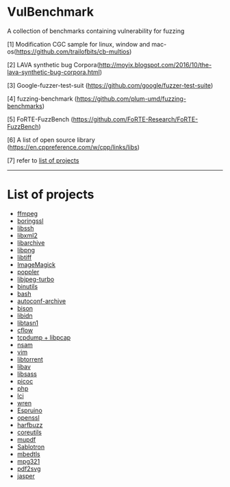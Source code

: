 # VulBenchmark
A collection of benchmarks containing vulnerability for fuzzing

[1] Modification CGC sample for linux, window and mac-os(https://github.com/trailofbits/cb-multios)

[2] LAVA synthetic bug Corpora(http://moyix.blogspot.com/2016/10/the-lava-synthetic-bug-corpora.html)

[3] Google-fuzzer-test-suit (https://github.com/google/fuzzer-test-suite)

[4] fuzzing-benchmark (https://github.com/plum-umd/fuzzing-benchmarks)

[5] FoRTE-FuzzBench (https://github.com/FoRTE-Research/FoRTE-FuzzBench)

[6] A list of open source library (https://en.cppreference.com/w/cpp/links/libs)

[7] refer to [list of projects](#list)


--- 
 # <span id="list">List of projects</span>
 
+ [ffmpeg](https://www.ffmpeg.org/)
+ [boringssl](https://github.com/google/boringssl)
+ [libssh](https://github.com/substack/libssh)
+ [libxml2](https://github.com/GNOME/libxml2)
+ [libarchive](https://github.com/libarchive/libarchive)
+ [libpng](https://github.com/glennrp/libpng)
+ [libtiff](https://download.osgeo.org/libtiff/)
+ [ImageMagick](https://github.com/ImageMagick/ImageMagick)
+ [poppler](https://gitlab.freedesktop.org/poppler/poppler)
+ [libjpeg-turbo](https://github.com/libjpeg-turbo/libjpeg-turbo)
+ [binutils](https://ftp.gnu.org/gnu/binutils/)
+ [bash](https://ftp.gnu.org/gnu/bash/)
+ [autoconf-archive](https://ftp.gnu.org/gnu/autoconf-archive/)
+ [bison](https://ftp.gnu.org/gnu/bison/)
+ [libidn](https://ftp.gnu.org/gnu/libidn/)
+ [libtasn1](https://ftp.gnu.org/gnu/libtasn1/)
+ [cflow](https://ftp.gnu.org/gnu/cflow/)
+ [tcpdump + libpcap](https://www.tcpdump.org/#source)
+ [nsam](https://www.nasm.us/)
+ [vim](https://github.com/vim/vim)
+ [libtorrent](https://github.com/arvidn/libtorrent)
+ [libav](https://www.libav.org/)
+ [libsass](https://github.com/sass/libsass)
+ [picoc](https://gitlab.com/zsaleeba/picoc)
+ [php](https://github.com/php/php-src)
+ [lci](https://github.com/justinmeza/lci)
+ [wren](https://github.com/wren-lang/wren)
+ [Espruino](https://github.com/espruino/Espruino)
+ [openssl](https://github.com/openssl/openssl)
+ [harfbuzz](https://github.com/harfbuzz/harfbuzz)
+ [coreutils](https://ftp.gnu.org/gnu/coreutils/)
+ [mupdf](https://github.com/ArtifexSoftware/mupdf)
+ [Sablotron](https://github.com/hyperthunk/Sablotron)
+ [mbedtls](https://github.com/ARMmbed/mbedtls)
+ [mpg321](http://mpg321.sourceforge.net/)
+ [pdf2svg](https://github.com/dawbarton/pdf2svg)
+ [jasper](https://github.com/mdadams/jasper)



